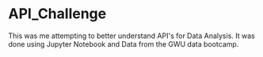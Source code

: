 # API_Challenge
This was me attempting to better understand API's for Data Analysis. It was done using Jupyter Notebook and Data from the GWU data bootcamp.
